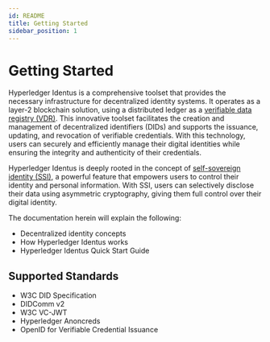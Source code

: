 ```yaml
---
id: README
title: Getting Started
sidebar_position: 1
---
```


# Getting Started

Hyperledger Identus is a comprehensive toolset that provides the necessary infrastructure for decentralized identity systems. It operates as a layer-2 blockchain solution, using a distributed ledger as a [verifiable data registry (VDR)](./concepts/glossary#verifiable-data-registry). This innovative toolset facilitates the creation and management of decentralized identifiers (DIDs) and supports the issuance, updating, and revocation of verifiable credentials. With this technology, users can securely and efficiently manage their digital identities while ensuring the integrity and authenticity of their credentials.

Hyperledger Identus is deeply rooted in the concept of [self-sovereign identity (SSI)](./concepts/glossary#self-sovereign-identity), a powerful feature that empowers users to control their identity and personal information. With SSI, users can selectively disclose their data using asymmetric cryptography, giving them full control over their digital identity.

The documentation herein will explain the following:

* Decentralized identity concepts
* How Hyperledger Identus works
* Hyperledger Identus Quick Start Guide

## Supported Standards
* W3C DID Specification
* DIDComm v2
* W3C VC-JWT
* Hyperledger Anoncreds
* OpenID for Verifiable Credential Issuance
